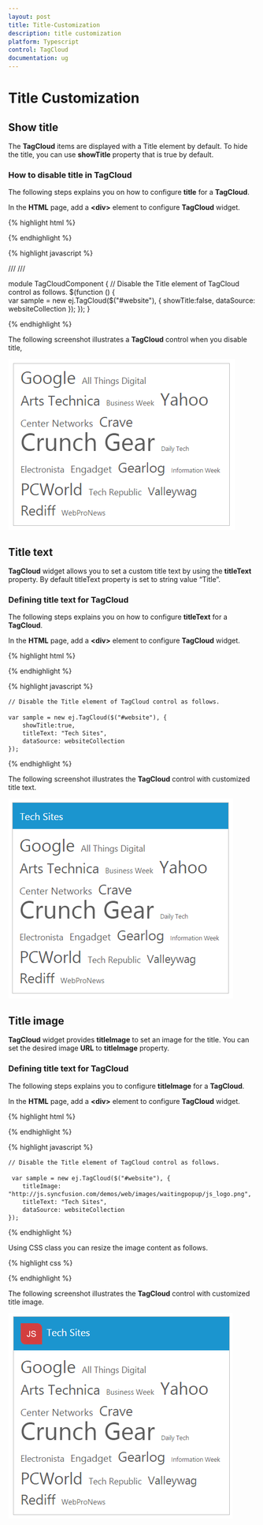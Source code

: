 ```yaml
---
layout: post
title: Title-Customization
description: title customization
platform: Typescript
control: TagCloud
documentation: ug
---
```


# Title Customization

## Show title

The **TagCloud** items are displayed with a Title element by default. To hide the title, you can use **showTitle** property that is true by default.

### How to disable title in TagCloud

The following steps explains you on how to configure **title** for a **TagCloud**.

In the **HTML** page, add a **&lt;div&gt;** element to configure **TagCloud** widget.

{% highlight html %}


 <div id="website"></div>

{% endhighlight %}

{% highlight javascript %}

/// <reference path="tsfiles/jquery.d.ts" />
/// <reference path="tsfiles/ej.web.all.d.ts" />

module TagCloudComponent {
    // Disable the Title element of TagCloud control as follows.
$(function () {  
     var sample = new ej.TagCloud($("#website"), {
        showTitle:false, 
        dataSource: websiteCollection
    });
  });
}

{% endhighlight %}

The following screenshot illustrates a **TagCloud** control when you disable title,

![](Title-Customization_images/Title-Customization_img1.png) 



## Title text

**TagCloud** widget allows you to set a custom title text by using the **titleText** property. By default titleText property is set to string value “Title”.

### Defining title text for TagCloud

The following steps explains you on how to configure **titleText** for a **TagCloud**.

In the **HTML** page, add a **&lt;div&gt;** element to configure **TagCloud** widget.

{% highlight html %}


 <div id="website"></div>

{% endhighlight %}

{% highlight javascript %}



    // Disable the Title element of TagCloud control as follows.
    
    var sample = new ej.TagCloud($("#website"), {
        showTitle:true, 
        titleText: "Tech Sites",
        dataSource: websiteCollection
    });

{% endhighlight %}


The following screenshot illustrates the **TagCloud** control with customized title text.

![](Title-Customization_images/Title-Customization_img2.png)



## Title image

**TagCloud** widget provides **titleImage** to set an image for the title. You can set the desired image **URL** to **titleImage** property.

### Defining title text for TagCloud

The following steps explains you to configure **titleImage** for a **TagCloud**.

In the **HTML** page, add a **&lt;div&gt;** element to configure **TagCloud** widget.

{% highlight html %}

 <div id="website"></div>

{% endhighlight %}

{% highlight javascript %}


    // Disable the Title element of TagCloud control as follows.
    
     var sample = new ej.TagCloud($("#website"), {
        titleImage: "http://js.syncfusion.com/demos/web/images/waitingpopup/js_logo.png",
        titleText: "Tech Sites",
        dataSource: websiteCollection
    });


{% endhighlight %}


Using CSS class you can resize the image content as follows.



{% highlight css %}

<style type="text/css">
.e-title-img {
            height::35px;
            width:35px;
        }
    </style>


{% endhighlight %}



The following screenshot illustrates the **TagCloud** control with customized title image.

![](Title-Customization_images/Title-Customization_img3.png)



